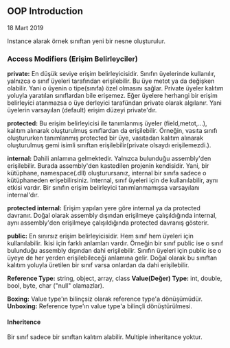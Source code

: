 ## OOP Introduction

18 Mart 2019

Instance alarak örnek sınıftan yeni bir nesne oluşturulur.

### Access Modifiers (Erişim Belirleyciler)

**private:** En düşük seviye erişim belirleyicisidir. Sınıfın üyelerinde kullanılır, yalnızca o sınıf üyeleri tarafından erişilebilir. Bu üye metot ya da değişken olabilir. Yani o üyenin o tipe(sınıfa) özel olmasını sağlar. Private üyeler kalıtım yoluyla yaratılan sınıflardan bile erişemez. Eğer üyelere herhangi bir erişim belirleyici atanmazsa o üye derleyici tarafündan private olarak algılanır. Yani üyelerin varsayılan (default) erişim düzeyi private'dır.

**protected:** Bu erişim belirleyicisi ile tanımlanmış üyeler (field,metot,...), kalıtım alınarak oluşturulmuş sınıflardan da erişilebilir. Örneğin, vasıta sınıfı oluştururken tanımlanmış protected bir üye, vasıtadan kalıtım alınarak oluşturulmuş gemi isimli sınıftan erişilebilir(private olsaydı erişilemezdi.).

**internal:** Dahili anlamına gelmektedir. Yalnızca bulunduğu assembly'den erişilebilir. Burada assembly'den kastedilen projenin kendisidir. Yani, bir kütüphane, namespace(.dll) oluşturursanız, internal bir sınıfa sadece o kütüphaneden erişebilirsiniz. Internal, sınıf üyeleri için de kullanılabilir, aynı etkisi vardır. Bir sınıfın erişim belirleyici tanımlanmamışsa varsayılanı internal'dır.

**protected internal:** Erişim yapılan yere göre internal ya da protected davranır. Doğal olarak assembly dışından erişilmeye çalışıldığında internal, aynı assembly'den erişilmeye çalışıldığında protected davranış gösterir.

**public:** En sınırsız erişim belirleyicisidir. Hem sınıf hem üyeleri için kullanılabilir. İkisi için farklı anlamları vardır. Örneğin bir sınıf public ise o sınıf bulunduğu assembly dışından dahi erişilebilir. Sınıfın üyeleri için public ise o üyeye de her yerden erişilebileceği anlamına gelir. Doğal olarak bu sınıftan kalıtım yoluyla üretilen bir sınıf varsa onlardan da dahi erişilebilir.

**Reference Type:** string, object, array, class
**Value(Değer) Type:** int, double, bool, byte, char ("null" olamazlar).

**Boxing:** Value type'ın bilinçsiz olarak reference type'a dönüşümüdür.
**Unboxing:** Reference type'ın value type'a bilinçli dönüştürülmesi.

#### Inheritence

Bir sınıf sadece bir sınıftan kalıtım alabilir. Multiple inheritance yoktur.

